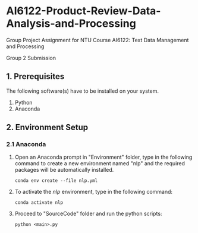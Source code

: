 # AI6122-Product-Review-Data-Analysis-and-Processing
Group Project Assignment for NTU Course AI6122: Text Data Management and Processing

Group 2 Submission



## 1. Prerequisites

The following software(s) have to be installed on your system.

1. Python
2. Anaconda

## 2. Environment Setup

### 2.1 Anaconda

1. Open an Anaconda prompt in "Environment" folder, type in the following command to create a new environment named "nlp" and the required packages will be automatically installed.

   ```shell
   conda env create --file nlp.yml
   ```

2. To activate the _nlp_ environment, type in the following command:

   ```shell
   conda activate nlp
   ```

3. Proceed to "SourceCode" folder and run the python scripts:

   ```shell
   python <main>.py
   ```

   